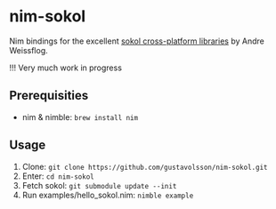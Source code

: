 # nim-sokol

Nim bindings for the excellent [sokol cross-platform libraries](https://github.com/floooh/sokol) by Andre Weissflog.

!!! Very much work in progress

## Prerequisities

* nim & nimble: `brew install nim`

## Usage

1. Clone: `git clone https://github.com/gustavolsson/nim-sokol.git`
2. Enter: `cd nim-sokol`
3. Fetch sokol: `git submodule update --init`
4. Run examples/hello_sokol.nim: `nimble example`
